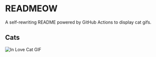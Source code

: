 # READMEOW

A self-rewriting README powered by GitHub Actions to display cat gifs.

## Cats

![In Love Cat GIF](https://media1.giphy.com/media/v1.Y2lkPTlhY2QwMmRhNXJ5MXZoZmp4MXJ6cXV4MTczNmR4cGJmaDRmN3I5azhkZzE5N3h6bSZlcD12MV9naWZzX3NlYXJjaCZjdD1n/MDJ9IbxxvDUQM/200.gif)

